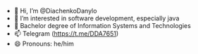 - 👋 Hi, I’m @DiachenkoDanylo
- 👀 I’m interested in software development, especially java
- 🌱 Bachelor degree of Information Systems and Technologies
- 📫 Telegram (https://t.me/DDA7651)
- 😄 Pronouns: he/him

<!---
DiachenkoDanylo/DiachenkoDanylo is a ✨ special ✨ repository because its `README.md` (this file) appears on your GitHub profile.
You can click the Preview link to take a look at your changes.
--->
